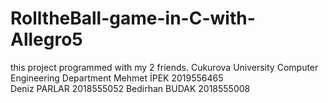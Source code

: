 # RolltheBall-game-in-C-with-Allegro5
this project programmed with my 2 friends.
Cukurova University Computer Engineering Department
Mehmet İPEK 2019556465  
Deniz PARLAR  2018555052
Bedirhan BUDAK  2018555008
